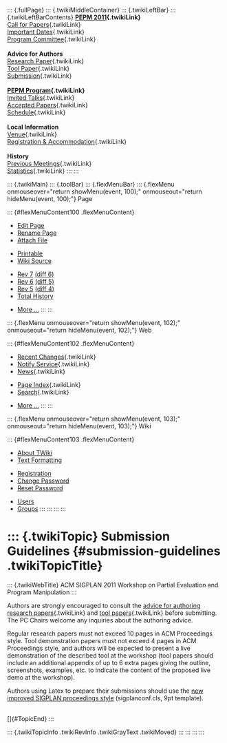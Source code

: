 ::: {.fullPage}
::: {.twikiMiddleContainer}
::: {.twikiLeftBar}
::: {.twikiLeftBarContents}
**[PEPM 2011](WebHome){.twikiLink}**\
[Call for Papers](CallForPapers){.twikiLink}\
[Important Dates](ImportantDates){.twikiLink}\
[Program Committee](ProgramCommittee){.twikiLink}\
\
**Advice for Authors**\
[Research Paper](ResearchPaperAdvice){.twikiLink}\
[Tool Paper](ToolPaperAdvice){.twikiLink}\
[Submission](PaperSubmission){.twikiLink}\
\
**[PEPM Program](Program){.twikiLink}**\
[Invited Talks](InvitedTalks){.twikiLink}\
[Accepted Papers](AcceptedPapers){.twikiLink}\
[Schedule](Program){.twikiLink}\
\
**Local Information**\
[Venue](WorkshopVenue){.twikiLink}\
[Registration & Accommodation](RegistrationAndAccomodation){.twikiLink}\
\
**History**\
[Previous Meetings](PreviousMeetings){.twikiLink}\
[Statistics](HistoricalStatistics){.twikiLink}
:::
:::

::: {.twikiMain}
::: {.toolBar}
::: {.flexMenuBar}
::: {.flexMenu onmouseover="return showMenu(event, 100);" onmouseout="return hideMenu(event, 100);"}
Page

::: {#flexMenuContent100 .flexMenuContent}
-   [Edit
    Page](http://www.program-transformation.org/edit/PEPM11/SubmissionGuidelines?t=1536828947)
-   [Rename
    Page](http://www.program-transformation.org/rename/PEPM11/SubmissionGuidelines)
-   [Attach
    File](http://www.program-transformation.org/attach/PEPM11/SubmissionGuidelines)

<!-- -->

-   [Printable](http://www.program-transformation.org/view/PEPM11/SubmissionGuidelines?skin=print.pattern)
-   [Wiki
    Source](http://www.program-transformation.org/view/PEPM11/SubmissionGuidelines?skin=text&raw=on&contenttype=text/plain)

<!-- -->

-   [Rev
    7](http://www.program-transformation.org/view/PEPM11/SubmissionGuidelines?rev=1.7)
    [(diff 6)](http://www.program-transformation.org/rdiff/PEPM11/SubmissionGuidelines?rev1=1.7&rev2=1.6)
-   [Rev
    6](http://www.program-transformation.org/view/PEPM11/SubmissionGuidelines?rev=1.6)
    [(diff 5)](http://www.program-transformation.org/rdiff/PEPM11/SubmissionGuidelines?rev1=1.6&rev2=1.5)
-   [Rev
    5](http://www.program-transformation.org/view/PEPM11/SubmissionGuidelines?rev=1.5)
    [(diff 4)](http://www.program-transformation.org/rdiff/PEPM11/SubmissionGuidelines?rev1=1.5&rev2=1.4)
-   [Total
    History](http://www.program-transformation.org/rdiff/PEPM11/SubmissionGuidelines)

<!-- -->

-   [More
    \...](http://www.program-transformation.org/oops/PEPM11/SubmissionGuidelines?template=oopsmore&param1=1.7&param2=1.7)
:::
:::

::: {.flexMenu onmouseover="return showMenu(event, 102);" onmouseout="return hideMenu(event, 102);"}
Web

::: {#flexMenuContent102 .flexMenuContent}
-   [Recent Changes](WebChanges){.twikiLink}
-   [Notify Service](WebNotify){.twikiLink}
-   [News](WebNews){.twikiLink}

<!-- -->

-   [Page Index](WebIndex){.twikiLink}
-   [Search](WebSearch){.twikiLink}

<!-- -->

-   [More
    \...](http://www.program-transformation.org/oops/PEPM11/SubmissionGuidelines?template=oopsmore&param1=1.7&param2=1.7)
:::
:::

::: {.flexMenu onmouseover="return showMenu(event, 103);" onmouseout="return hideMenu(event, 103);"}
Wiki

::: {#flexMenuContent103 .flexMenuContent}
-   [About
    TWiki](http://www.program-transformation.org/view/TWiki/WebHome)
-   [Text
    Formatting](http://www.program-transformation.org/view/TWiki/TextFormattingRules)

<!-- -->

-   [Registration](http://www.program-transformation.org/view/TWiki/TWikiRegistration)
-   [Change
    Password](http://www.program-transformation.org/view/TWiki/ChangePassword)
-   [Reset
    Password](http://www.program-transformation.org/view/TWiki/ResetPassword)

<!-- -->

-   [Users](http://www.program-transformation.org/view/Main/TWikiUsers)
-   [Groups](http://www.program-transformation.org/view/Main/TWikiGroups)
:::
:::
:::
:::

::: {.twikiTopic}
Submission Guidelines {#submission-guidelines .twikiTopicTitle}
=====================

::: {.twikiWebTitle}
ACM SIGPLAN 2011 Workshop on Partial Evaluation and Program Manipulation
:::

Authors are strongly encouraged to consult the [advice for authoring
research papers](ResearchPaperAdvice){.twikiLink} and [tool
papers](ToolPaperAdvice){.twikiLink} before submitting. The PC Chairs
welcome any inquiries about the authoring advice.

Regular research papers must not exceed 10 pages in ACM Proceedings
style. Tool demonstration papers must not exceed 4 pages in ACM
Proceedings style, and authors will be expected to present a live
demonstration of the described tool at the workshop (tool papers should
include an additional appendix of up to 6 extra pages giving the
outline, screenshots, examples, etc. to indicate the content of the
proposed live demo at the workshop).

Authors using Latex to prepare their submissions should use the [new
improved SIGPLAN proceedings
style](http://www.acm.org/sigs/sigplan/authorInformation.htm)
(sigplanconf.cls, 9pt template).

\
[]{#TopicEnd}
:::

::: {.twikiTopicInfo .twikiRevInfo .twikiGrayText .twikiMoved}
:::
:::
:::
:::
